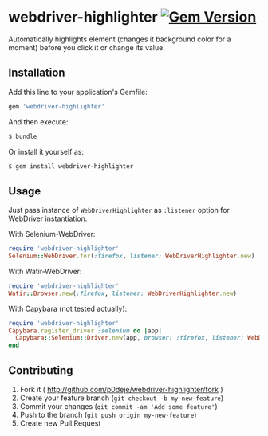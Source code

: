 # webdriver-highlighter [![Gem Version](https://badge.fury.io/rb/webdriver-highlighter.png)](http://badge.fury.io/rb/webdriver-highlighter)

Automatically highlights element (changes it background color for a moment) before you click it or change its value.

## Installation

Add this line to your application's Gemfile:

```bash
gem 'webdriver-highlighter'
```

And then execute:

```bash
$ bundle
```

Or install it yourself as:

```bash
$ gem install webdriver-highlighter
```

## Usage

Just pass instance of `WebDriverHighlighter` as `:listener` option for WebDriver instantiation.

With Selenium-WebDriver:

```ruby
require 'webdriver-highlighter'
Selenium::WebDriver.for(:firefox, listener: WebDriverHighlighter.new)
```

With Watir-WebDriver:

```ruby
require 'webdriver-highlighter'
Watir::Browser.new(:firefox, listener: WebDriverHighlighter.new)
```

With Capybara (not tested actually):

```ruby
require 'webdriver-highlighter'
Capybara.register_driver :selenium do |app|
  Capybara::Selenium::Driver.new(app, browser: :firefox, listener: WebDriverHighlighter.new)
end
```

## Contributing

1. Fork it ( http://github.com/p0deje/webdriver-highlighter/fork )
2. Create your feature branch (`git checkout -b my-new-feature`)
3. Commit your changes (`git commit -am 'Add some feature'`)
4. Push to the branch (`git push origin my-new-feature`)
5. Create new Pull Request
